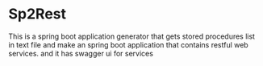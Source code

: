 # Sp2Rest
This is a spring boot application generator that gets stored procedures list in text file and make an spring boot application that contains restful web services.
and it has swagger ui for services

